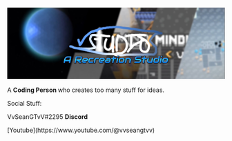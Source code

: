 ![Logo](Screenshot_20221116-101612_Gallery.jpg)
<p>A <strong> Coding Person </strong> who creates too many stuff for ideas.</p>

<p>Social Stuff:</p>
<p>VvSeanGTvV#2295 <strong>Discord</strong></p>
[Youtube](https://www.youtube.com/@vvseangtvv)

<!---
[Project Gravestones](https://sites.google.com/view/killed-by-vstudios/projects/project) *every projects I have made*

sup
--->
